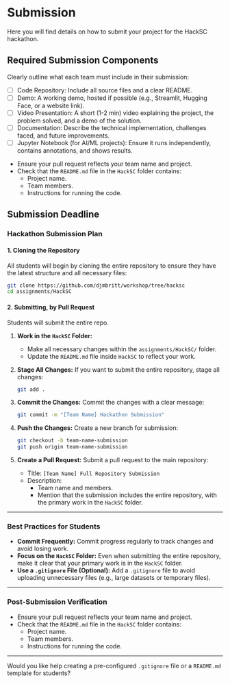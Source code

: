 # Submission


<!-- TODO -->
<!-- We still need to make sure to document the steps of commiting the jupyter notebook file -->

Here you will find details on how to submit your project for the HackSC hackathon.

## Required Submission Components

Clearly outline what each team must include in their submission:

   - [ ] Code Repository: Include all source files and a clear README.
   - [ ] Demo: A working demo, hosted if possible (e.g., Streamlit, Hugging Face, or a website link).
   - [ ] Video Presentation: A short (1-2 min) video explaining the project, the problem solved, and a demo of the solution.
   - [ ] Documentation: Describe the technical implementation, challenges faced, and future improvements.
   - [ ] Jupyter Notebook (for AI/ML projects): Ensure it runs independently, contains annotations, and shows results.

- Ensure your pull request reflects your team name and project.
- Check that the `README.md` file in the `HackSC` folder contains:
  - Project name.
  - Team members.
  - Instructions for running the code.

## Submission Deadline


### **Hackathon Submission Plan**

#### **1. Cloning the Repository**

All students will begin by cloning the entire repository to ensure they have the latest structure and all necessary files:
```bash
git clone https://github.com/djmbritt/workshop/tree/hacksc
cd assignments/HackSC
```

#### **2. Submitting, by Pull Request**

Students will submit the entire repo.

1. **Work in the `HackSC` Folder:**
   - Make all necessary changes within the `assignments/HackSC/` folder.
   - Update the `README.md` file inside `HackSC` to reflect your work.

2. **Stage All Changes:**
   If you want to submit the entire repository, stage all changes:
   ```bash
   git add .
   ```

3. **Commit the Changes:**
   Commit the changes with a clear message:
   ```bash
   git commit -m "[Team Name] Hackathon Submission"
   ```

4. **Push the Changes:**
   Create a new branch for submission:
   ```bash
   git checkout -b team-name-submission
   git push origin team-name-submission
   ```

5. **Create a Pull Request:**
   Submit a pull request to the main repository:
   - Title: `[Team Name] Full Repository Submission`
   - Description:
     - Team name and members.
     - Mention that the submission includes the entire repository, with the primary work in the `HackSC` folder.

---

### **Best Practices for Students**
- **Commit Frequently:**
  Commit progress regularly to track changes and avoid losing work.
- **Focus on the `HackSC` Folder:**
  Even when submitting the entire repository, make it clear that your primary work is in the `HackSC` folder.
- **Use a `.gitignore` File (Optional):**
  Add a `.gitignore` file to avoid uploading unnecessary files (e.g., large datasets or temporary files).

---

### **Post-Submission Verification**
- Ensure your pull request reflects your team name and project.
- Check that the `README.md` file in the `HackSC` folder contains:
  - Project name.
  - Team members.
  - Instructions for running the code.

---

Would you like help creating a pre-configured `.gitignore` file or a `README.md` template for students?
